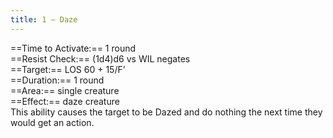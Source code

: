 ```yaml
---
title: 1 – Daze
---
```

==Time to Activate:== 1 round  
==Resist Check:== (1d4)d6 vs WIL negates  
==Target:== LOS 60 + 15/F’  
==Duration:== 1 round  
==Area:== single creature  
==Effect:== daze creature  
This ability causes the target to be Dazed and do nothing the next time they would get an action.  

